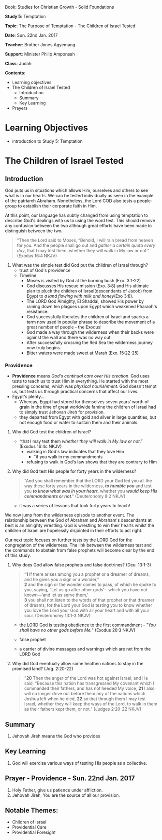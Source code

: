 Book: Studies for Christian Growth - Solid Foundations

**Study 5**: Temptation

**Topic**: The Purpose of Temptation - The Children of Israel Tested

**Date**: Sun. 22nd Jan. 2017

**Teacher**: Brother Jones Agyemang

**Support**: Minister Philip Amponsah

**Class**: Judah

**Contents**:

* Learning objectives
* The Children of Israel Tested
  * Introduction
  * Summary
  * Key Learning
* Prayers

# Learning Objectives

* introduction to Study 5: Temptation

# The Children of Israel Tested

## Introduction

God puts us in situations which allows Him, ourselves and others to see what is in our hearts. We can be tested individually as seen in the example of the patriarch Abraham. Nonetheless, the Lord GOD also tests a people-group to establish their corporate faith in Him.

At this point, our language has subtly changed from using temptation to describe God's dealings with us to using the word test. This should remove any confusion between the two although great efforts have been made to distinguish between the two.

> “Then the Lord said to Moses, “Behold, I will rain bread from heaven for you. And the people shall go out and _gather a certain quota every day_, that I may test them, whether they will walk in My law or not.” \(Exodus 16:4 NKJV\)

1. What was the simple test did God put the children of Israel through?
   * trust of God's providence
   * Timeline
     * Moses is visited by God at the burning bush \(Exo. 3:1-22\)
     * God discusses His rescue mission \(Exo. 3:8\) and His ultimate plan to pluck the children of Israel\(descendants of Jacob\) from Egypt to _a land flowing with milk and honey_\(Exo 3:8\).
     * The LORD God Almighty, El Shaddai, showed His power by raining down ten plagues upon Egypt which weakened Pharaoh's resistance.
     * God successfully liberates the children of Israel and sparks a term now used in popular phrase to describe the movement of a great number of people - the Exodus!
     * God made a way through the wilderness when their backs were against the wall and there was no way out.
     * After successfully crossing the Red Sea the wilderness journey now truly begins.
     * Bitter waters were made sweet at Marah \(Exo. 15:22-25\)

### Providence

* **Providence** means _God's continual care over His creation_. God uses tests to teach us to trust Him in everything. He started with the most pressing concerns, which was _physical nourishment_. God doesn't tempt us, but tests us through practical concerns that affect our lives. 
* Egypt's plenty...
  * Whereas, Egypt had stored for themselves seven years’ worth of grain in the time of great worldwide famine the children of Israel had to simply trust Jehovah Jireh for provision.
  * they departed from Egypt with gold and silver in large quantities, but not enough food or water to sustain them and their animals

1. Why did God test the children of Israel?

   * “that I may test them _whether they will walk in My law or not_.” \(Exodus 16:4c NKJV\)
     * walking in God's law indicates that they love Him
       * "if you walk in my commandments
     * refusing to walk in God's law shows that they are contrary to Him

2. Why did God test His people for forty years in the wilderness?

   > "And you shall remember that the LORD your God led you all the way these forty years in the wilderness, _**to humble you**_ and test you _**to know what was in your heart**_, whether you _**would keep His commandments or not**_." \(Deuteronomy 8:2 NKJV\)

   * it was a series of lessons that took forty years to teach!

We now jump from the wilderness episode to another event. The relationship between the God of Abraham and Abraham's descendants at best is an almighty wrestling. God is wrestling to win their hearts whilst the children of Israel are hopelessly disjointed in their efforts to act right.

Our next topic focuses on further tests by the LORD God for the congregation of the wilderness. The link between the wilderness test and the commands to abstain from false prophets will become clear by the end of this study.

1. Why does God allow false prophets and false doctrines? \(Deu. 13:1-3\)

   > “**1** If there arises among you a prophet or a dreamer of dreams, and he gives you a sign or a wonder,"  
   > **2** and the sign or the wonder comes to pass, of which he spoke to you, saying, “Let us go after other gods’—which you have not known—‘and let us serve them,’  
   > **3** you shall not listen to the words of that prophet or that dreamer of dreams, for the Lord your God is testing you to know whether you love the Lord your God with all your heart and with all your soul. \(Deuteronomy 13:1-3 NKJV\)

   * the LORD God is testing obedience to the first commandment - "_You shall have no other gods before Me._" \(Exodus 20:3 NKJV\)

   * false prophet

   * a carrier of divine messages and warnings which are not from the LORD God

1. Why did God eventually allow some heathen nations to stay in the promised land? \(Jdg. 2:20-22\)
   > "**20** Then the anger of the Lord was hot against Israel; and He said, “Because this nation has transgressed My covenant which I commanded their fathers, and has not heeded My voice, **21** I also will no longer drive out before them any of the nations which Joshua left when he died, **22** so that through them I may test Israel, whether they will keep the ways of the Lord, to walk in them as their fathers kept them, or not.” \(Judges 2:20-22 NKJV\)

## Summary

1. Jehovah Jireh means the God who provides

## Key Learning

1. God will exercise various ways of testing His people as a collective.

## Prayer - Providence - Sun. 22nd Jan. 2017

1. Holy Father, give us patience under affliction. 
2. Jehovah Jireh, You are the source of all our provision. 

## Notable Themes:

* Children of Israel
* Providential Care
* Providential Foresight




